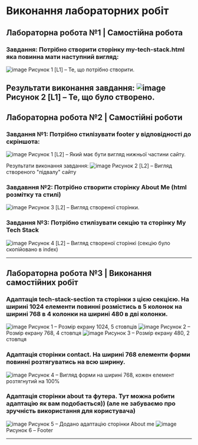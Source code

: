# Виконання лабораторних робіт
## Лабораторна робота №1 | Самостійна робота
### Завдання: Потрібно створити сторінку my-tech-stack.html яка повинна мати наступний вигляд:
![image](https://github.com/user-attachments/assets/d9e04884-037e-473a-a2d0-c02c2099f35d)
Рисунок 1 \[L1\] – Те, що потрібно створити.

Результати виконання завдання:
![image](https://github.com/user-attachments/assets/c1b9efc1-7b8a-4590-a87b-baba32a4b4b2)
Рисунок 2 \[L1\] – Те, що було створено.
---

## Лабораторна робота №2 | Самостійні роботи
### Завдання №1: Потрібно стилізувати footer у відповідності до скріншота:
![image](https://github.com/user-attachments/assets/49b952e0-fb9c-4f7e-8c5c-e4d77094001f)
Рисунок 1 \[L2\] – Який має бути вигляд нижньої частини сайту.

Результати виконання завдання:
![image](https://github.com/user-attachments/assets/eec1dac7-63e2-46f3-996e-4644dc0dfcda)
Рисунок 2 \[L2\] – Вигляд створеного "підвалу" сайту

### Завдавння №2: Потрібно створити сторінку About Me (html розмітку та стилі)
![image](https://github.com/user-attachments/assets/9cb68673-aa4e-4d71-af24-ff69c90e3550)
Рисунок 3 \[L2\] – Вигляд створеної сторінки.

### Завдання №3: Потрібно стилізувати секцію та сторінку My Tech Stack
![image](https://github.com/user-attachments/assets/29613445-2643-4b51-8f4a-7bb5fe9a2c8b)
Рисунок 4 \[L2\] – Вигляд створеної сторінкі (секцію було скопійовано в index)
___

## Лабораторна робота №3 | Виконання самостійних робіт
### Адаптація tech-stack-section та сторінки з цією секцією. На ширині 1024 елементи повинні розмістись в 5 колонок на ширині 768 в 4 колонки на ширині 480 в дві колонки.
![image](https://github.com/user-attachments/assets/a2cbe0b4-c258-4590-95c2-fb6ddf2a7fe8)
Рисунок 1 – Розмір екрану 1024, 5 стовпців
![image](https://github.com/user-attachments/assets/1c14f74b-d7ac-4e32-8725-38883bf4190a)
Рисунок 2 – Розмір екрану 768, 4 стовпця
![image](https://github.com/user-attachments/assets/c91f768f-92eb-433e-bab6-2eb247660712)
Рисунок 3 – Розмір екрану 480, 2 стовпця
### Адаптація сторінки contact. На ширині 768 елементи форми повинні розтягуватись на всю ширину.
![image](https://github.com/user-attachments/assets/fdc07a36-79ef-4620-a8bf-c906c74d90c9)
Рисунок 4 – Вигляд форми на ширині 768, кожен елемент розтягнутий на 100%
### Адаптація сторінки about та футера. Тут можна робити адаптацію як вам подобається)) (але не забуваємо про зручність використання для користувача)
![image](https://github.com/user-attachments/assets/7e17e1f7-d188-4370-a8dc-5bd19c401500)
Рисунок 5 – Додано адаптацію сторінки About me
![image](https://github.com/user-attachments/assets/dcf86843-6013-4337-98c2-e4de5d50d7f6)
Рисунок 6 – Footer
___
